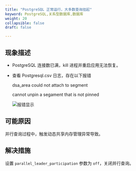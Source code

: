 ```yaml
---
title: "PostgreSQL 正常运行，大多数查询挂起"
keyword: PostgreSQL,关系型数据库,数据库
weight: 20
collapsible: false
draft: false

---
```


## 现象描述

* PostgreSQL 连接数已满，kill 进程并重启应用无法恢复。

* 查看 Postgresql.csv 日志，存在以下报错

  dsa_area could not attach to segment

  cannot unpin a segament that is not pinned

  ![报错显示](../../_images/parallel_leader_participation.png) 

##  可能原因

并行查询过程中，触发动态共享内存管理异常导致。

## 解决措施

设置 `parallel_leader_participation` 参数为 `off`，关闭并行查询。
